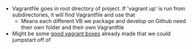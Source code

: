 * Vagrantfile goes in root directory of project. If 'vagrant up' is run from subdirectories, it will find Vagrantfile and use that
	* Means each different VB we package and develop on Github need their own folder and their own Vagrantfile
* Might be some [good vagrant boxes](https://app.vagrantup.com/boxes/search) already made that we could jumpstart off of
